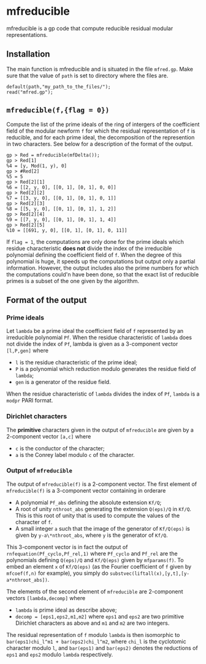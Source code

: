 # mfreducible

mfreducible is a gp code that compute reducible residual modular representations.

## Installation

The main function is mfreducible and is situated in the file ``mfred.gp``. Make sure that the value of ``path`` is set to directory where the files are.

````
default(path,"my_path_to_the_files/");
read("mfred.gp");
````

## `mfreducible(f,{flag = 0})`

Compute the list of the prime ideals of the ring of intergers of the coefficient field of the modular newform `f` for which the residual representation of `f` is reducible, and for each prime ideal, the decomposition of the represention in two characters. See below for a description of the format of the output.

````
gp > Red = mfreducible(mfDelta());
gp > Red[1]
%4 = [y, Mod(1, y), 0]
gp > #Red[2]
%5 = 5
gp > Red[2][1]
%6 = [[2, y, 0], [[0, 1], [0, 1], 0, 0]]
gp > Red[2][2]
%7 = [[3, y, 0], [[0, 1], [0, 1], 0, 1]]
gp > Red[2][3]
%8 = [[5, y, 0], [[0, 1], [0, 1], 1, 2]]
gp > Red[2][4]
%9 = [[7, y, 0], [[0, 1], [0, 1], 1, 4]]
gp > Red[2][5]
%10 = [[691, y, 0], [[0, 1], [0, 1], 0, 11]]
````

If `flag = 1`, the computations are only done for the prime ideals which residue characteristic **does not** divide the index of the irreducible polynomial defining the coefficient field of `f`. When the degree of this polynomial is huge, it speeds up the computations but output only a partial information. However, the output includes also the prime numbers for which the computations could'n have been done, so that the exact list of reducible primes is a subset of the one given by the algorithm.

## Format of the output

### Prime ideals

Let `lambda` be a prime ideal the coefficient field of `f` represented by an irreducible polynomial `Pf`. When the residue characteristic of `lambda` does not divide the index of `Pf`, lambda is given as a  3-component vector `[l,P,gen]` where

* `l` is the residue characteristic of the prime ideal;
* `P` is a polynomial which reduction modulo generates the residue field of `lambda`;
* `gen` is a generator of the residue field.

When the residue characteristic of `lambda` divides the index of `Pf`, `lambda` is a `modpr` PARI format.

### Dirichlet characters

The **primitive** characters given in the output of `mfreducible` are given by a 2-component vector `[a,c]` where

* `c` is the conductor of the character;
* `a` is the Conrey label modulo `c` of the character.

### Output of `mfreducible`

The output of `mfreducible(f)` is a 2-component vector. The first element of `mfreducible(f)` is a 3-component vector containing in orderare

* A polynomial `Pf_abs` defining the absolute extension `Kf/Q`;
* A root of unity `nthroot_abs` generating the extension `Q(eps)/Q` in `Kf/Q`. This is this root of unity that is used to compute the values of the character of `f`.
* A small integer `a` such that the image of the generator of `Kf/Q(eps)` is given by `y-a\*nthroot_abs`, where `y` is the generator of `Kf/Q`.

This 3-component vector is in fact the output of `rnfequation(Pf_cyclo,Pf_rel,1)` where `Pf_cyclo` and `Pf_rel` are the polynomials defining `Q(eps)/Q` and `Kf/Q(eps)` given by `mfparams(f)`. To embed an element `x` of `Kf/Q(eps)` (as the Fourier coefficient of `f` given by `mfcoef(f,n)` for example), you simply do `substvec(liftall(x),[y,t],[y-a*nthroot_abs])`.

The elements of the second element of `mfreducible` are 2-component vectors `[lambda,decomp]` where

* `lambda` is prime ideal as describe above;
* `decomp = [eps1,eps2,m1,m2]` where `eps1` and `eps2` are two primitive Dirichlet characters as above and `m1` and `m2` are two integers.

The residual representation of `f` modulo `lambda` is then isomorphic to `bar(eps1)chi_l^m1 + bar(eps2)chi_l^m2`, where `chi_l` is the cyclotomic character modulo `l`, and `bar(eps1)` and `bar(eps2)` denotes the reductions of `eps1` and `eps2` modulo `lambda` respectively.
